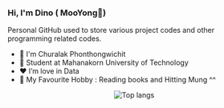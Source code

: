 ### Hi, I'm Dino ( MooYong🐷)

Personal GitHub used to store various project codes and other programming related codes.

- 👋 I'm Churalak Phonthongwichit
- 🏫 Student at Mahanakorn University of Technology
- ❤️ I’m love in Data
- 🫢 My Favourite Hobby : Reading books and Hitting Mung ^^

<div align="center">
<img alt="Top langs" src="https://github-readme-stats.vercel.app/api/top-langs/?username=C-Ph&layout=compact&&langs_count=8"/>
</div>
